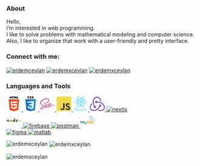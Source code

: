 <h3 align="left">About</h3>
<p>Hello,<br/>
I’m interested in web programming.<br/>
I like to solve problems with mathematical modeling and computer science.<br/>
Also, I like to organize that work with a user-friendly and pretty interface.</p>

<h3 align="left">Connect with me:</h3>
<p align="left">
<a href="https://linkedin.com/in/erdemceylan" target="blank"><img align="center" src="https://raw.githubusercontent.com/rahuldkjain/github-profile-readme-generator/master/src/images/icons/Social/linked-in-alt.svg" alt="erdemceylan" height="30" width="40" /></a>
<a href="https://instagram.com/erdemxceylan" target="blank"><img align="center" src="https://raw.githubusercontent.com/rahuldkjain/github-profile-readme-generator/master/src/images/icons/Social/instagram.svg" alt="erdemxceylan" height="30" width="40" /></a>
<a href="https://www.hackerrank.com/erdemxceylan" target="blank"><img align="center" src="https://raw.githubusercontent.com/rahuldkjain/github-profile-readme-generator/master/src/images/icons/Social/hackerrank.svg" alt="erdemxceylan" height="30" width="40" /></a>
</p>

<h3 align="left">Languages and Tools</h3>
         <p align="left">
            <a href="https://www.w3.org/html/" target="_blank" rel="noreferrer">
               <img src="https://raw.githubusercontent.com/devicons/devicon/master/icons/html5/html5-original-wordmark.svg" alt="html5" width="40" height="40" />
            </a>
            <a href="https://www.w3schools.com/css/" target="_blank" rel="noreferrer">
               <img src="https://raw.githubusercontent.com/devicons/devicon/master/icons/css3/css3-original-wordmark.svg" alt="css3" width="40" height="40" />
            </a>
            <a href="https://sass-lang.com" target="_blank" rel="noreferrer">
               <img src="https://raw.githubusercontent.com/devicons/devicon/master/icons/sass/sass-original.svg" alt="sass" width="40" height="40" />
            </a>
            <a href="https://developer.mozilla.org/en-US/docs/Web/JavaScript" target="_blank" rel="noreferrer">
               <img src="https://raw.githubusercontent.com/devicons/devicon/master/icons/javascript/javascript-original.svg" alt="javascript" width="40" height="40" />
            </a>
            <a href="https://reactjs.org/" target="_blank" rel="noreferrer">
               <img src="https://raw.githubusercontent.com/devicons/devicon/master/icons/react/react-original-wordmark.svg" alt="react" width="40" height="40" />
            </a>
            <a href="https://redux.js.org" target="_blank" rel="noreferrer">
               <img src="https://raw.githubusercontent.com/devicons/devicon/master/icons/redux/redux-original.svg" alt="redux" width="40" height="40" />
            </a>
            <a href="https://nextjs.org/" target="_blank" rel="noreferrer">
               <img src="https://cdn.worldvectorlogo.com/logos/nextjs-2.svg" alt="nextjs" width="40" height="40" />
            </a>
            <br/>
            <a href="https://nodejs.org" target="_blank" rel="noreferrer">
               <img src="https://raw.githubusercontent.com/devicons/devicon/master/icons/nodejs/nodejs-original-wordmark.svg" alt="nodejs" width="40" height="40" />
            </a>
            <a href="https://firebase.google.com/" target="_blank" rel="noreferrer">
               <img src="https://www.vectorlogo.zone/logos/firebase/firebase-icon.svg" alt="firebase" width="40" height="40" />
            </a>
            <a href="https://postman.com" target="_blank" rel="noreferrer">
               <img src="https://www.vectorlogo.zone/logos/getpostman/getpostman-icon.svg" alt="postman" width="40" height="40" />
            </a>
            <a href="https://www.mysql.com/" target="_blank" rel="noreferrer">
               <img src="https://raw.githubusercontent.com/devicons/devicon/master/icons/mysql/mysql-original-wordmark.svg" alt="mysql" width="40" height="40" />
            </a>
            <br/>
            <a href="https://www.figma.com/" target="_blank" rel="noreferrer">
               <img src="https://www.vectorlogo.zone/logos/figma/figma-icon.svg" alt="figma" width="40" height="40" />
            </a>
            <a href="https://www.mathworks.com/" target="_blank" rel="noreferrer">
               <img src="https://upload.wikimedia.org/wikipedia/commons/2/21/Matlab_Logo.png" alt="matlab" width="40" height="40" />
            </a>
         </p>

<p><img align="left" src="https://github-readme-stats.vercel.app/api/top-langs?username=erdemxceylan&theme=react&show_icons=true&locale=en&layout=compact" alt="erdemxceylan" /></p>

<p>&nbsp;<img align="center" src="https://github-readme-stats.vercel.app/api?username=erdemxceylan&show_icons=true&locale=en&bg_color=45,#69EBFF,#69FFFD,#69FFE1,#69FFBB,#69FFAB,#69FF87,#70FF69,#32CD32" alt="erdemxceylan" /></p>

<p><img align="center" src="https://github-readme-streak-stats.herokuapp.com/?user=erdemxceylan&" alt="erdemxceylan" /></p>
